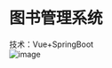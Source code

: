 # 图书管理系统
技术：Vue+SpringBoot\
![image](https://user-images.githubusercontent.com/76273341/227118815-90a94bf8-3db7-4d2f-8bb7-73ee8d7947eb.png)
